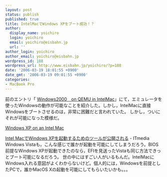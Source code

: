 ```yaml
---
layout: post
status: publish
published: true
title: IntelMacでWindows XPをブート成功！？
author:
  display_name: yoichiro
  login: yoichiro
  email: yoichiro@eisbahn.jp
  url: ''
author_login: yoichiro
author_email: yoichiro@eisbahn.jp
wordpress_id: 188
wordpress_url: http://www.eisbahn.jp/yoichiro/?p=188
date: '2006-03-19 18:01:55 +0900'
date_gmt: '2006-03-19 09:01:55 +0900'
categories:
- MacBook Pro
---
```


前のエントリ「
[Windows2000　on QEMU in IntelMac](http://www.eisbahn.jp/yoichiro/2006/03/windows2000on_qemu_in_intelmac.html)」にて，エミュレータを使ったWindowsの動作が可能なことを紹介した。しかし，IntelMacに直接Windowsをブートさせるのは，非常に困難だと言われていた。
しかし，ついにそれが可能になった模様だ。

[Windows XP on an Intel Mac](http://onmac.net/)

[Intel MacでWindows XPを起動するためのツールが公開される](http://www.itmedia.co.jp/news/articles/0603/17/news026.html) - ITmedia
Windows Vistaも，こんな感じで誰かが起動を可能にしてしまうだろう。BIOS前提なWindows XPが起動できたのなら，EFIを見送ったVistaも同じ方法できっとブート可能になるだろう。
世の中にはすごい人がいるもんだ。IntelMacにWindows入れる意図がよくわからないけど。個人的には，Windowsを前提としたPCで，誰かMacOS Xの起動を可能にしてもらいたいかも。。。
